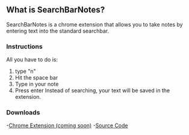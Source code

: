 ## What is SearchBarNotes?
SearchBarNotes is a chrome extension that allows you to take notes by entering text into the standard searchbar.


### Instructions

All you have to do is:
1. type "n"
2. Hit the space bar
3. Type in your note
4. Press enter
Instead of searching, your text will be saved in the extension.


### Downloads
-[Chrome Extension (coming soon)](src)
-[Source Code](https://github.com/AbioticFactor/SearchBarNotes)

